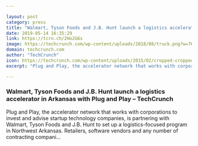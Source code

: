 ```yaml
---

layout: post
category: press
title: "Walmart, Tyson Foods and J.B. Hunt launch a logistics accelerator in Arkansas with Plug and Play"
date: 2019-05-14 16:35:29
link: https://tcrn.ch/2Ho2G6s
image: https://techcrunch.com/wp-content/uploads/2018/08/truck.png?w=764
domain: techcrunch.com
author: "TechCrunch"
icon: https://techcrunch.com/wp-content/uploads/2015/02/cropped-cropped-favicon-gradient.png?w=180
excerpt: "Plug and Play, the accelerator network that works with corporations to invest and advise startup technology companies, is partnering with Walmart, Tyson Foods and J.B. Hunt to set up a logistics-focused program in Northwest Arkansas. Retailers, software vendors and any number of contracting compani…"

---
```


### Walmart, Tyson Foods and J.B. Hunt launch a logistics accelerator in Arkansas with Plug and Play – TechCrunch

Plug and Play, the accelerator network that works with corporations to invest and advise startup technology companies, is partnering with Walmart, Tyson Foods and J.B. Hunt to set up a logistics-focused program in Northwest Arkansas. Retailers, software vendors and any number of contracting compani…